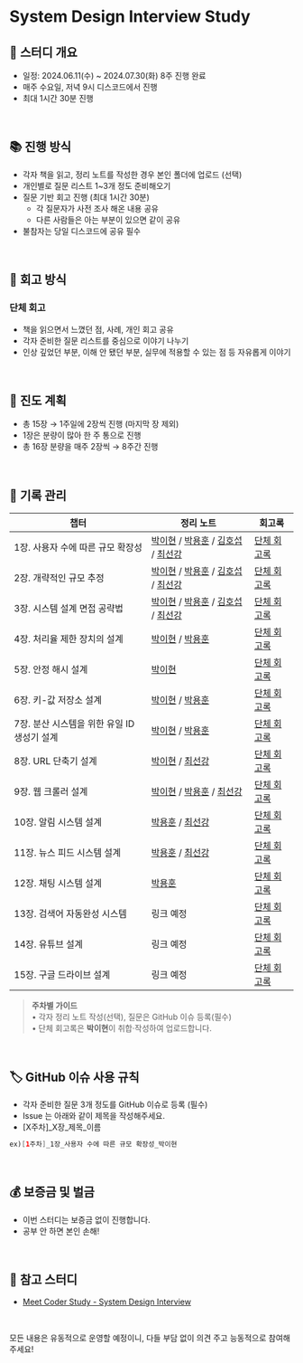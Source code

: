 # System Design Interview Study

## 📆 스터디 개요

- 일정: 2024.06.11(수) ~ 2024.07.30(화) 8주 진행 완료
- 매주 수요일, 저녁 9시 디스코드에서 진행
- 최대 1시간 30분 진행

<br>

## 📚 진행 방식

- 각자 책을 읽고, 정리 노트를 작성한 경우 본인 폴더에 업로드 (선택)
- 개인별로 질문 리스트 1~3개 정도 준비해오기
- 질문 기반 회고 진행 (최대 1시간 30분)
  - 각 질문자가 사전 조사 해온 내용 공유
  - 다른 사람들은 아는 부분이 있으면 같이 공유
- 불참자는 당일 디스코드에 공유 필수

<br>

## 📝 회고 방식

### 단체 회고
- 책을 읽으면서 느꼈던 점, 사례, 개인 회고 공유
- 각자 준비한 질문 리스트를 중심으로 이야기 나누기
- 인상 깊었던 부분, 이해 안 됐던 부분, 실무에 적용할 수 있는 점 등 자유롭게 이야기

<br>

## 📖 진도 계획

- 총 15장 → 1주일에 2장씩 진행 (마지막 장 제외)
- 1장은 분량이 많아 한 주 통으로 진행
- 총 16장 분량을 매주 2장씩 → 8주간 진행

<br>

## 📝 기록 관리

| 챕터 | 정리 노트 | 회고록                                                                                                                                                                                                                                                                                                                                                  |
| --- | --- |------------------------------------------------------------------------------------------------------------------------------------------------------------------------------------------------------------------------------------------------------------------------------------------------------------------------------------------------------|
| 1장. 사용자 수에 따른 규모 확장성 | [박이현](https://github.com/grow-together-study/system-design-interview/blob/main/01%EC%9E%A5_%EC%82%AC%EC%9A%A9%EC%9E%90_%EC%88%98%EC%97%90_%EB%94%B0%EB%A5%B8_%EA%B7%9C%EB%AA%A8_%ED%99%95%EC%9E%A5%EC%84%B1/%EB%B0%95%EC%9D%B4%ED%98%84/%5B1%EC%A3%BC%EC%B0%A8%5D%EB%B0%95%EC%9D%B4%ED%98%84.md) / [박용훈](https://github.com/grow-together-study/system-design-interview/blob/main/01%EC%9E%A5_%EC%82%AC%EC%9A%A9%EC%9E%90_%EC%88%98%EC%97%90_%EB%94%B0%EB%A5%B8_%EA%B7%9C%EB%AA%A8_%ED%99%95%EC%9E%A5%EC%84%B1/%EB%B0%95%EC%9A%A9%ED%9B%88/%5B1%EC%A3%BC%EC%B0%A8%5D%EB%B0%95%EC%9A%A9%ED%9B%88.md) / [김호섭](https://github.com/grow-together-study/system-design-interview/blob/main/01%EC%9E%A5_%EC%82%AC%EC%9A%A9%EC%9E%90_%EC%88%98%EC%97%90_%EB%94%B0%EB%A5%B8_%EA%B7%9C%EB%AA%A8_%ED%99%95%EC%9E%A5%EC%84%B1/%EA%B9%80%ED%98%B8%EC%84%AD/%5B1%EC%A3%BC%EC%B0%A8%5D%EA%B9%80%ED%98%B8%EC%84%AD.md) / [최선강](https://github.com/grow-together-study/system-design-interview/blob/main/01%EC%9E%A5_%EC%82%AC%EC%9A%A9%EC%9E%90_%EC%88%98%EC%97%90_%EB%94%B0%EB%A5%B8_%EA%B7%9C%EB%AA%A8_%ED%99%95%EC%9E%A5%EC%84%B1/%EC%B5%9C%EC%84%A0%EA%B0%95/%5B1%EC%A3%BC%EC%B0%A8%5D%EC%B5%9C%EC%84%A0%EA%B0%95.md) | [단체 회고록](https://github.com/grow-together-study/system-design-interview/blob/12dccb83336c18c79ed999931eee3440d61551de/01%EC%9E%A5_%EC%82%AC%EC%9A%A9%EC%9E%90_%EC%88%98%EC%97%90_%EB%94%B0%EB%A5%B8_%EA%B7%9C%EB%AA%A8_%ED%99%95%EC%9E%A5%EC%84%B1/%5B1%EC%9E%A5%5D%EB%8B%A8%EC%B2%B4_%ED%9A%8C%EA%B3%A0%EB%A1%9D.md)                                |
| 2장. 개략적인 규모 추정 | [박이현](https://github.com/grow-together-study/system-design-interview/blob/c40afad6beaec263aa53037a1e257263a601d618/02%EC%9E%A5_%EA%B0%9C%EB%9E%B5%EC%A0%81%EC%9D%B8%20%EA%B7%9C%EB%AA%A8%20%EC%B6%94%EC%A0%95/%EB%B0%95%EC%9D%B4%ED%98%84/%5B2%EC%A3%BC%EC%B0%A8%5D%EB%B0%95%EC%9D%B4%ED%98%84.md) / [박용훈](https://github.com/grow-together-study/system-design-interview/blob/483759bf76d4558b6e7d3a4e24e524f7ce34dba3/02%EC%9E%A5_%EA%B0%9C%EB%9E%B5%EC%A0%81%EC%9D%B8%20%EA%B7%9C%EB%AA%A8%20%EC%B6%94%EC%A0%95/%EB%B0%95%EC%9A%A9%ED%9B%88/%5B2%EC%A3%BC%EC%B0%A8%5D%EB%B0%95%EC%9A%A9%ED%9B%88.md) / [김호섭](https://github.com/grow-together-study/system-design-interview/blob/3953871e3f750666051b2472a31584afc15b6b50/02%EC%9E%A5_%EA%B0%9C%EB%9E%B5%EC%A0%81%EC%9D%B8%20%EA%B7%9C%EB%AA%A8%20%EC%B6%94%EC%A0%95/%EA%B9%80%ED%98%B8%EC%84%AD/%5B2%EC%A3%BC%EC%B0%A8%5D%EA%B9%80%ED%98%B8%EC%84%AD.md) / [최선강](https://github.com/grow-together-study/system-design-interview/blob/ea482887d88560870fe91513b93c9cbf9830d3dc/02%EC%9E%A5_%EA%B0%9C%EB%9E%B5%EC%A0%81%EC%9D%B8%20%EA%B7%9C%EB%AA%A8%20%EC%B6%94%EC%A0%95/%EC%B5%9C%EC%84%A0%EA%B0%95/%5B2%EC%A3%BC%EC%B0%A8%5D%EC%B5%9C%EC%84%A0%EA%B0%95.md) | [단체 회고록](https://github.com/grow-together-study/system-design-interview/blob/12dccb83336c18c79ed999931eee3440d61551de/02%EC%9E%A5_%EA%B0%9C%EB%9E%B5%EC%A0%81%EC%9D%B8%20%EA%B7%9C%EB%AA%A8%20%EC%B6%94%EC%A0%95/%5B2%EC%9E%A5%5D%EB%8B%A8%EC%B2%B4_%ED%9A%8C%EA%B3%A0%EB%A1%9D.md)                                                                  |
| 3장. 시스템 설계 면접 공략법 | [박이현](https://github.com/grow-together-study/system-design-interview/blob/11a35580b73c82d9e237dd7d79384d6b08876c5f/03%EC%9E%A5_%EC%8B%9C%EC%8A%A4%ED%85%9C_%EC%84%A4%EA%B3%84_%EB%A9%B4%EC%A0%91_%EA%B3%B5%EB%9E%B5%EB%B2%95/%EB%B0%95%EC%9D%B4%ED%98%84/%5B2%EC%A3%BC%EC%B0%A8%5D%EB%B0%95%EC%9D%B4%ED%98%84.md) / [박용훈](https://github.com/grow-together-study/system-design-interview/blob/2d0f7546dadbb5bd27ab08c20a2ba462a0d89911/03%EC%9E%A5_%EC%8B%9C%EC%8A%A4%ED%85%9C_%EC%84%A4%EA%B3%84_%EB%A9%B4%EC%A0%91_%EA%B3%B5%EB%9E%B5%EB%B2%95/%EB%B0%95%EC%9A%A9%ED%9B%88/%5B2%EC%A3%BC%EC%B0%A8%5D%EB%B0%95%EC%9A%A9%ED%9B%88.md) / [김호섭](https://github.com/grow-together-study/system-design-interview/blob/7e8547a19c12ca24a544cf7bb6d45d9c962fb1bd/03%EC%9E%A5_%EC%8B%9C%EC%8A%A4%ED%85%9C_%EC%84%A4%EA%B3%84_%EB%A9%B4%EC%A0%91_%EA%B3%B5%EB%9E%B5%EB%B2%95/%EA%B9%80%ED%98%B8%EC%84%AD/%5B2%EC%A3%BC%EC%B0%A8%5D%EA%B9%80%ED%98%B8%EC%84%AD.md) / [최선강](https://github.com/grow-together-study/system-design-interview/blob/512f0eefeb0f69e107507b565122665ca6f25224/03%EC%9E%A5_%EC%8B%9C%EC%8A%A4%ED%85%9C_%EC%84%A4%EA%B3%84_%EB%A9%B4%EC%A0%91_%EA%B3%B5%EB%9E%B5%EB%B2%95/%EC%B5%9C%EC%84%A0%EA%B0%95/%5B3%EC%A3%BC%EC%B0%A8%5D%EC%B5%9C%EC%84%A0%EA%B0%95.md) | [단체 회고록](https://github.com/grow-together-study/system-design-interview/blob/12dccb83336c18c79ed999931eee3440d61551de/03%EC%9E%A5_%EC%8B%9C%EC%8A%A4%ED%85%9C_%EC%84%A4%EA%B3%84_%EB%A9%B4%EC%A0%91_%EA%B3%B5%EB%9E%B5%EB%B2%95/%5B3%EC%9E%A5%5D%EB%8B%A8%EC%B2%B4_%ED%9A%8C%EA%B3%A0%EB%A1%9D.md)                                                   |
| 4장. 처리율 제한 장치의 설계 | [박이현](https://javacatcher.tistory.com/224) / [박용훈](https://github.com/grow-together-study/system-design-interview/blob/3f63ee0789e36a01bf1979065691f89433008999/04%EC%9E%A5_%EC%B2%98%EB%A6%AC%EC%9C%A8_%EC%A0%9C%ED%95%9C_%EC%9E%A5%EC%B9%98%EC%9D%98_%EC%84%A4%EA%B3%84/%EB%B0%95%EC%9A%A9%ED%9B%88/%5B3%EC%A3%BC%EC%B0%A8%5D%EB%B0%95%EC%9A%A9%ED%9B%88.md) | [단체 회고록](https://github.com/grow-together-study/system-design-interview/blob/ceb5142f6e67c450c4023072e26a8dd51d2eacc3/04%EC%9E%A5_%EC%B2%98%EB%A6%AC%EC%9C%A8_%EC%A0%9C%ED%95%9C_%EC%9E%A5%EC%B9%98%EC%9D%98_%EC%84%A4%EA%B3%84/%5B4%EC%9E%A5%5D%EB%8B%A8%EC%B2%B4_%ED%9A%8C%EA%B3%A0%EB%A1%9D.md)                                                   |
| 5장. 안정 해시 설계 | [박이현](https://javacatcher.tistory.com/225) | [단체 회고록](https://github.com/grow-together-study/system-design-interview/blob/ceb5142f6e67c450c4023072e26a8dd51d2eacc3/05%EC%9E%A5_%EC%95%88%EC%A0%95_%ED%95%B4%EC%8B%9C_%EC%84%A4%EA%B3%84/%5B5%EC%9E%A5%5D%EB%8B%A8%EC%B2%B4_%ED%9A%8C%EA%B3%A0%EB%A1%9D.md)                                                                                        |
| 6장. 키-값 저장소 설계 | [박이현](https://javacatcher.tistory.com/226) / [박용훈](https://github.com/grow-together-study/system-design-interview/blob/7a7443345ac3b6d75f00e482f484347942ee82a6/06%EC%9E%A5_%ED%82%A4-%EA%B0%92%20%EC%A0%80%EC%9E%A5%EC%86%8C%20%EC%84%A4%EA%B3%84/%EB%B0%95%EC%9A%A9%ED%9B%88/%5B4%EC%A3%BC%EC%B0%A8%5D%EB%B0%95%EC%9A%A9%ED%9B%88.md) | [단체 회고록](https://github.com/grow-together-study/system-design-interview/blob/6dc9b277b3fd224ee6478c6b3e5fe261c6c0cf34/06%EC%9E%A5_%ED%82%A4-%EA%B0%92%20%EC%A0%80%EC%9E%A5%EC%86%8C%20%EC%84%A4%EA%B3%84/%5B6%EC%9E%A5%5D%EB%8B%A8%EC%B2%B4_%ED%9A%8C%EA%B3%A0%EB%A1%9D.md)                                                                          |
| 7장. 분산 시스템을 위한 유일 ID 생성기 설계 | [박이현](https://javacatcher.tistory.com/227) / [박용훈](https://github.com/grow-together-study/system-design-interview/blob/58e7bc9536b4967cb45c506aa9fb542b73d09977/07%EC%9E%A5_%EB%B6%84%EC%82%B0_%EC%8B%9C%EC%8A%A4%ED%85%9C%EC%9D%84_%EC%9C%84%ED%95%9C_%EC%9C%A0%EC%9D%BC_ID_%EC%83%9D%EC%84%B1%EA%B8%B0_%EC%84%A4%EA%B3%84/%EB%B0%95%EC%9A%A9%ED%9B%88/%5B4%EC%A3%BC%EC%B0%A8%5D%EB%B0%95%EC%9A%A9%ED%9B%88.md) | [단체 회고록](https://github.com/grow-together-study/system-design-interview/blob/6dc9b277b3fd224ee6478c6b3e5fe261c6c0cf34/07%EC%9E%A5_%EB%B6%84%EC%82%B0_%EC%8B%9A%EC%8A%A4%ED%85%9C%EC%9D%84_%EC%9C%84%ED%95%9C_%EC%9C%A0%EC%9D%BC_ID_%EC%83%9D%EC%84%B1%EA%B8%B0_%EC%84%A4%EA%B3%84/%5B7%EC%9E%A5%5D%EB%8B%A8%EC%B2%B4_%ED%9A%8C%EA%B3%A0%EB%A1%9D.md) |
| 8장. URL 단축기 설계 | [박이현](https://javacatcher.tistory.com/230) / [최선강](https://github.com/grow-together-study/system-design-interview/blob/9ecf04215050ec917a919a46394eb9b221af1767/08%EC%9E%A5_URL_%EB%8B%A8%EC%B6%95%EA%B8%B0_%EC%84%A4%EA%B3%84/%EC%B5%9C%EC%84%A0%EA%B0%95/%5B5%EC%A3%BC%EC%B0%A8%5D%EC%B5%9C%EC%84%A0%EA%B0%95.md) | [단체 회고록](https://github.com/grow-together-study/system-design-interview/blob/78f7dd1187f090fb85dcdd74720c5218137933b4/08%EC%9E%A5_URL_%EB%8B%A8%EC%B6%95%EA%B8%B0_%EC%84%A4%EA%B3%84/%5B8%EC%9E%A5%5D%EB%8B%A8%EC%B2%B4_%ED%9A%8C%EA%B3%A0%EB%A1%9D.md)                                                                                              |
| 9장. 웹 크롤러 설계 | [박이현](https://javacatcher.tistory.com/231) / [박용훈](https://github.com/grow-together-study/system-design-interview/blob/a2fdaed2fb79e72a4ae4b192da995dac046f44b8/09%EC%9E%A5_%EC%9B%B9_%ED%81%AC%EB%A1%A4%EB%9F%AC_%EC%84%A4%EA%B3%84/%EB%B0%95%EC%9A%A9%ED%9B%88/%5B5%EC%A3%BC%EC%B0%A8%5D%EB%B0%95%EC%9A%A9%ED%9B%88.md) / [최선강](https://github.com/grow-together-study/system-design-interview/blob/950048bb50b9fa6046cefbb3c1974320c8f9a82e/09%EC%9E%A5_%EC%9B%B9_%ED%81%AC%EB%A1%A4%EB%9F%AC_%EC%84%A4%EA%B3%84/%EC%B5%9C%EC%84%A0%EA%B0%95/%5B5%EC%A3%BC%EC%B0%A8%5D%EC%B5%9C%EC%84%A0%EA%B0%95.md) | [단체 회고록](https://github.com/grow-together-study/system-design-interview/blob/78f7dd1187f090fb85dcdd74720c5218137933b4/09%EC%9E%A5_%EC%9B%B9_%ED%81%AC%EB%A1%A4%EB%9F%AC_%EC%84%A4%EA%B3%84/%5B9%EC%9E%A5%5D%EB%8B%A8%EC%B2%B4_%ED%9A%8C%EA%B3%A0%EB%A1%9D.md)                                                                                        |
| 10장. 알림 시스템 설계 | [박용훈](https://github.com/grow-together-study/system-design-interview/blob/ca9b2eb0369e7978a49a41d232c15e96d2c539ce/10%EC%9E%A5_%EC%95%8C%EB%A6%BC_%EC%8B%9C%EC%8A%A4%ED%85%9C_%EC%84%A4%EA%B3%84/%EB%B0%95%EC%9A%A9%ED%9B%88/%5B6%EC%A3%BC%EC%B0%A8%5D%EB%B0%95%EC%9A%A9%ED%9B%88.md) / [최선강](https://github.com/grow-together-study/system-design-interview/blob/97c29d14649149ff6b01570852912780acc9c5f1/10%EC%9E%A5_%EC%95%8C%EB%A6%BC_%EC%8B%9C%EC%8A%A4%ED%85%9C_%EC%84%A4%EA%B3%84/%EC%B5%9C%EC%84%A0%EA%B0%95/%5B6%EC%A3%BC%EC%B0%A8%5D%EC%B5%9C%EC%84%A0%EA%B0%95.md) | [단체 회고록](https://github.com/grow-together-study/system-design-interview/blob/8979b0005089348708c0c04d37578ca240cc918a/10%EC%9E%A5_%EC%95%8C%EB%A6%BC_%EC%8B%9C%EC%8A%A4%ED%85%9C_%EC%84%A4%EA%B3%84/%5B10%EC%9E%A5%5D%EB%8B%A8%EC%B2%B4_%ED%9A%8C%EA%B3%A0%EB%A1%9D.md)                                                                              |
| 11장. 뉴스 피드 시스템 설계 | [박용훈](https://github.com/grow-together-study/system-design-interview/blob/f784d36da10216ff38313466d763a396881f16c6/11%EC%9E%A5_%EB%89%B4%EC%8A%A4_%ED%94%BC%EB%93%9C_%EC%8B%9C%EC%8A%A4%ED%85%9C_%EC%84%A4%EA%B3%84/%EB%B0%95%EC%9A%A9%ED%9B%88/%5B6%EC%A3%BC%EC%B0%A8%5D%EB%B0%95%EC%9A%A9%ED%9B%88.md) / [최선강](https://github.com/grow-together-study/system-design-interview/blob/bca0a80b986ea74a22f3e49ac9c31aeedd66c916/11%EC%9E%A5_%EB%89%B4%EC%8A%A4_%ED%94%BC%EB%93%9C_%EC%8B%9C%EC%8A%A4%ED%85%9C_%EC%84%A4%EA%B3%84/%EC%B5%9C%EC%84%A0%EA%B0%95/%5B6%EC%A3%BC%EC%B0%A8%5D%EC%B5%9C%EC%84%A0%EA%B0%95.md) | [단체 회고록](https://github.com/grow-together-study/system-design-interview/blob/8979b0005089348708c0c04d37578ca240cc918a/11%EC%9E%A5_%EB%89%B4%EC%8A%A4_%ED%94%BC%EB%93%9C_%EC%8B%9C%EC%8A%A4%ED%85%9C_%EC%84%A4%EA%B3%84/%5B11%EC%9E%A5%5D%EB%8B%A8%EC%B2%B4_%ED%9A%8C%EA%B3%A0%EB%A1%9D.md)                                                           |
| 12장. 채팅 시스템 설계 | [박용훈](https://github.com/grow-together-study/system-design-interview/blob/d5c803c2c2f7b0f191732614d4204530cb06b248/12%EC%9E%A5_%EC%B1%84%ED%8C%85_%EC%8B%9C%EC%8A%A4%ED%85%9C_%EC%84%A4%EA%B3%84/%EB%B0%95%EC%9A%A9%ED%9B%88/%5B7%EC%A3%BC%EC%B0%A8%5D%EB%B0%95%EC%9A%A9%ED%9B%88.md) | [단체 회고록](https://github.com/grow-together-study/system-design-interview/blob/8979b0005089348708c0c04d37578ca240cc918a/12%EC%9E%A5_%EC%B1%84%ED%8C%85_%EC%8B%9C%EC%8A%A4%ED%85%9C_%EC%84%A4%EA%B3%84/%5B12%EC%9E%A5%5D%EB%8B%A8%EC%B2%B4_%ED%9A%8C%EA%B3%A0%EB%A1%9D.md)                                                                              |
| 13장. 검색어 자동완성 시스템 | 링크 예정 | [단체 회고록](https://github.com/grow-together-study/system-design-interview/blob/8979b0005089348708c0c04d37578ca240cc918a/13%EC%9E%A5_%EA%B2%80%EC%83%89%EC%96%B4_%EC%9E%90%EB%8F%99%EC%99%84%EC%84%B1_%EC%8B%9C%EC%8A%A4%ED%85%9C/%5B13%EC%9E%A5%5D%EB%8B%A8%EC%B2%B4_%ED%9A%8C%EA%B3%A0%EB%A1%9D.md)                                                   |
| 14장. 유튜브 설계 | 링크 예정 | [단체 회고록](https://github.com/grow-together-study/system-design-interview/blob/main/14%EC%9E%A5_%EC%9C%A0%ED%8A%9C%EB%B8%8C_%EC%84%A4%EA%B3%84/%5B14%EC%9E%A5%5D%EB%8B%A8%EC%B2%B4_%ED%9A%8C%EA%B3%A0%EB%A1%9D.md)                                                                                                                                     |
| 15장. 구글 드라이브 설계 | 링크 예정 | [단체 회고록](https://github.com/grow-together-study/system-design-interview/blob/8979b0005089348708c0c04d37578ca240cc918a/15%EC%9E%A5_%EA%B5%AC%EA%B8%80_%EB%93%9C%EB%9D%BC%EC%9D%B4%EB%B8%8C_%EC%84%A4%EA%B3%84/%5B15%EC%9E%A5%5D%EB%8B%A8%EC%B2%B4_%ED%9A%8C%EA%B3%A0%EB%A1%9D.md)                                                                     |
> **주차별 가이드**  
> • 각자 정리 노트 작성(선택), 질문은 GitHub 이슈 등록(필수)  
> • 단체 회고록은 **박이현**이 취합·작성하여 업로드합니다.

<br>

## 🏷️ GitHub 이슈 사용 규칙
- 각자 준비한 질문 3개 정도를 GitHub 이슈로 등록 (필수)
- Issue 는 아래와 같이 제목을 작성해주세요.
- [X주차]_X장_제목_이름
```java
ex)[1주차]_1장_사용자 수에 따른 규모 확장성_박이현
```

<br>

## 💰 보증금 및 벌금

- 이번 스터디는 보증금 없이 진행합니다.
- 공부 안 하면 본인 손해!

<br>

## 🔗 참고 스터디

- [Meet Coder Study - System Design Interview](https://github.com/Meet-Coder-Study/book-system-design-interview)

<br>

모든 내용은 유동적으로 운영할 예정이니, 다들 부담 없이 의견 주고 능동적으로 참여해주세요!
